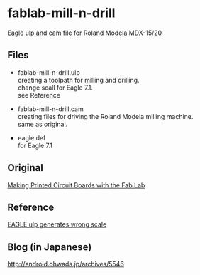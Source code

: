 # fablab-mill-n-drill

Eagle ulp and cam file for Roland Modela MDX-15/20

## Files
- fablab-mill-n-drill.ulp <br>
creating a toolpath for milling and drilling. <br>
change scall for Eagle 7.1. <br>
see Reference <br>

- fablab-mill-n-drill.cam <br>
creating files for driving the Roland Modela milling machine. <br>
same as original. <br>

- eagle.def <br>
for Eagle 7.1 <br>

## Original
[Making Printed Circuit Boards with the Fab Lab](http://fablab.marcboon.com/pcb/)

## Reference
[EAGLE ulp generates wrong scale](http://www.element14.com/community/thread/15988/l/eagle-ulp-generates-wrong-scale--how-to-fix)

## Blog (in Japanese)
http://android.ohwada.jp/archives/5546
